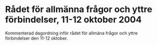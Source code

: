 # Rådet för allmänna frågor och yttre förbindelser, 11-12 oktober 2004

Kommenterad dagordning inför rådet för allmäna frågor och yttre förbindelser den 11\-12 oktober.
